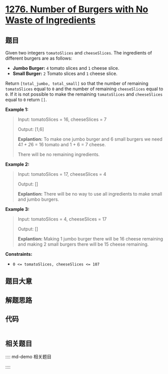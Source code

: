 # [1276. Number of Burgers with No Waste of Ingredients](https://leetcode.com/problems/number-of-burgers-with-no-waste-of-ingredients/)

## 题目

Given two integers `tomatoSlices` and `cheeseSlices`. The ingredients of
different burgers are as follows:

  * **Jumbo Burger:** `4` tomato slices and `1` cheese slice.
  * **Small Burger:** `2` Tomato slices and `1` cheese slice.

Return `[total_jumbo, total_small]` so that the number of remaining
`tomatoSlices` equal to `0` and the number of remaining `cheeseSlices` equal
to `0`. If it is not possible to make the remaining `tomatoSlices` and
`cheeseSlices` equal to `0` return `[]`.



**Example 1:**

> Input: tomatoSlices = 16, cheeseSlices = 7
> 
> Output: [1,6]
> 
> **Explantion:** To make one jumbo burger and 6 small burgers we need 4*1 + 2*6 = 16 tomato and 1 + 6 = 7 cheese.
> 
> There will be no remaining ingredients.

**Example 2:**

> Input: tomatoSlices = 17, cheeseSlices = 4
> 
> Output: []
> 
> **Explantion:** There will be no way to use all ingredients to make small and jumbo burgers.

**Example 3:**

> Input: tomatoSlices = 4, cheeseSlices = 17
> 
> Output: []
> 
> **Explantion:** Making 1 jumbo burger there will be 16 cheese remaining and making 2 small burgers there will be 15 cheese remaining.

**Constraints:**

  * `0 <= tomatoSlices, cheeseSlices <= 107`


## 题目大意

## 解题思路

## 代码

```javascript

```

## 相关题目

:::: md-demo 相关题目

::::
